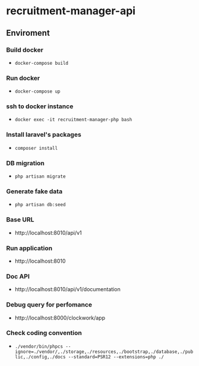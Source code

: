 # recruitment-manager-api
## Enviroment
### Build docker
- `docker-compose build`
### Run docker
- `docker-compose up`
### ssh to docker instance
- `docker exec -it recruitment-manager-php bash`
### Install laravel's packages
- `composer install`
### DB migration
- `php artisan migrate`
### Generate fake data
- `php artisan db:seed`
### Base URL
- http://localhost:8010/api/v1
### Run application
- http://localhost:8010
### Doc API
- http://localhost:8010/api/v1/documentation
### Debug query for perfomance
- http://localhost:8000/clockwork/app
### Check coding convention
- `./vendor/bin/phpcs --ignore=./vendor/,./storage,./resources,./bootstrap,./database,./public,./config,./docs --standard=PSR12 --extensions=php ./`
